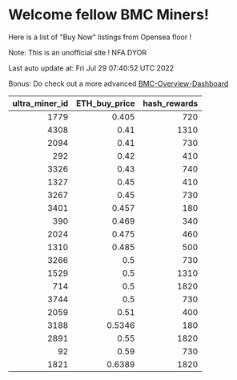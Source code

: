 # Welcome fellow BMC Miners!
Here is a list of "Buy Now" listings from Opensea floor !

Note: This is an unofficial site ! NFA DYOR

Last auto update at: Fri Jul 29 07:40:52 UTC 2022

Bonus: Do check out a more advanced [BMC-Overview-Dashboard](https://dune.com/defifunk/BMC-Overview-Dashboard)


|   ultra_miner_id |   ETH_buy_price |   hash_rewards |
|-----------------:|----------------:|---------------:|
|             1779 |          0.405  |            720 |
|             4308 |          0.41   |           1310 |
|             2094 |          0.41   |            730 |
|              292 |          0.42   |            410 |
|             3326 |          0.43   |            740 |
|             1327 |          0.45   |            410 |
|             3267 |          0.45   |            730 |
|             3401 |          0.457  |            180 |
|              390 |          0.469  |            340 |
|             2024 |          0.475  |            460 |
|             1310 |          0.485  |            500 |
|             3266 |          0.5    |            730 |
|             1529 |          0.5    |           1310 |
|              714 |          0.5    |           1820 |
|             3744 |          0.5    |            730 |
|             2059 |          0.51   |            400 |
|             3188 |          0.5346 |            180 |
|             2891 |          0.55   |           1820 |
|               92 |          0.59   |            730 |
|             1821 |          0.6389 |           1820 |